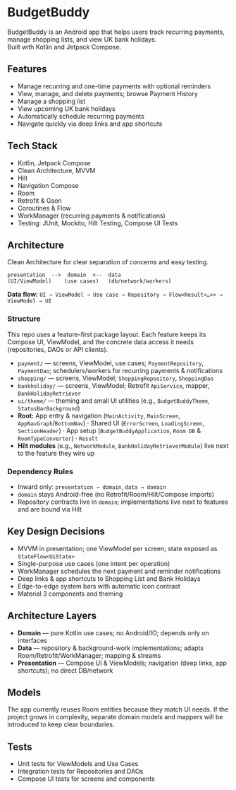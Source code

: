 # BudgetBuddy

BudgetBuddy is an Android app that helps users track recurring payments, manage shopping lists, and view UK bank holidays.  
Built with Kotlin and Jetpack Compose.

## Features

* Manage recurring and one-time payments with optional reminders
* View, manage, and delete payments; browse Payment History
* Manage a shopping list
* View upcoming UK bank holidays
* Automatically schedule recurring payments
* Navigate quickly via deep links and app shortcuts

## Tech Stack

* Kotlin, Jetpack Compose
* Clean Architecture, MVVM
* Hilt
* Navigation Compose
* Room
* Retrofit & Gson
* Coroutines & Flow
* WorkManager (recurring payments & notifications)
* Testing: JUnit, Mockito, Hilt Testing, Compose UI Tests

## Architecture

Clean Architecture for clear separation of concerns and easy testing.

```
presentation  -->  domain  <--  data
(UI/ViewModel)    (use cases)   (db/network/workers)
```

**Data flow:** `UI → ViewModel → Use case → Repository → Flow<Result<…>> → ViewModel → UI`

### Structure

This repo uses a feature-first package layout. Each feature keeps its Compose UI, ViewModel, and the concrete data access it needs (repositories, DAOs or API clients).

* `payment/` — screens, ViewModel, use cases; `PaymentRepository`, `PaymentDao`; schedulers/workers for recurring payments & notifications
* `shopping/` — screens, ViewModel; `ShoppingRepository`, `ShoppingDao`
* `bankholiday/` — screens, ViewModel; Retrofit `ApiService`, mapper, `BankHolidayRetriever`
* `ui/theme/` — theming and small UI utilities (e.g., `BudgetBuddyTheme`, `StatusBarBackground`)
* **Root:** App entry & navigation (`MainActivity`, `MainScreen`, `AppNavGraph`/`BottomNav`) · Shared UI (`ErrorScreen`, `LoadingScreen`, `SectionHeader`) · App setup (`BudgetBuddyApplication`, `Room DB` & `RoomTypeConverter`) · `Result`
* **Hilt modules** (e.g., `NetworkModule`, `BankHolidayRetrieverModule`) live next to the feature they wire up

### Dependency Rules

* Inward only: `presentation → domain`, `data → domain`
* `domain` stays Android-free (no Retrofit/Room/Hilt/Compose imports)
* Repository contracts live in `domain`; implementations live next to features and are bound via Hilt

## Key Design Decisions

* MVVM in presentation; one ViewModel per screen; state exposed as `StateFlow<UiState>`
* Single-purpose use cases (one intent per operation)
* WorkManager schedules the next payment and reminder notifications
* Deep links & app shortcuts to Shopping List and Bank Holidays
* Edge-to-edge system bars with automatic icon contrast
* Material 3 components and theming

## Architecture Layers

* **Domain** — pure Kotlin use cases; no Android/IO; depends only on interfaces
* **Data** — repository & background-work implementations; adapts Room/Retrofit/WorkManager; mapping & streams
* **Presentation** — Compose UI & ViewModels; navigation (deep links, app shortcuts); no direct DB/network

## Models

The app currently reuses Room entities because they match UI needs. If the project grows in complexity, separate domain models and mappers will be introduced to keep clear boundaries.

## Tests

* Unit tests for ViewModels and Use Cases
* Integration tests for Repositories and DAOs
* Compose UI tests for screens and components
